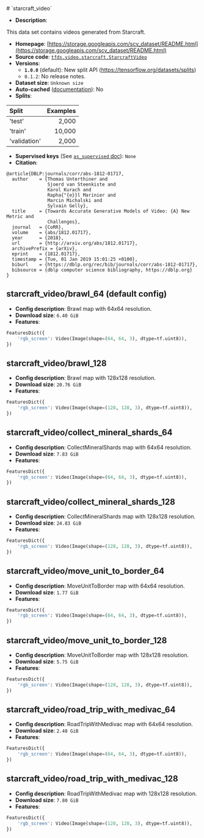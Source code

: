 <div itemscope itemtype="http://schema.org/Dataset">
  <div itemscope itemprop="includedInDataCatalog" itemtype="http://schema.org/DataCatalog">
    <meta itemprop="name" content="TensorFlow Datasets" />
  </div>
  <meta itemprop="name" content="starcraft_video" />
  <meta itemprop="description" content="This data set contains videos generated from Starcraft.&#10;&#10;To use this dataset:&#10;&#10;```python&#10;import tensorflow_datasets as tfds&#10;&#10;ds = tfds.load(&#x27;starcraft_video&#x27;, split=&#x27;train&#x27;)&#10;for ex in ds.take(4):&#10;  print(ex)&#10;```&#10;&#10;See [the guide](https://www.tensorflow.org/datasets/overview) for more&#10;informations on [tensorflow_datasets](https://www.tensorflow.org/datasets).&#10;&#10;" />
  <meta itemprop="url" content="https://www.tensorflow.org/datasets/catalog/starcraft_video" />
  <meta itemprop="sameAs" content="https://storage.googleapis.com/scv_dataset/README.html" />
  <meta itemprop="citation" content="@article{DBLP:journals/corr/abs-1812-01717,&#10;  author    = {Thomas Unterthiner and&#10;               Sjoerd van Steenkiste and&#10;               Karol Kurach and&#10;               Rapha{&quot;{e}}l Marinier and&#10;               Marcin Michalski and&#10;               Sylvain Gelly},&#10;  title     = {Towards Accurate Generative Models of Video: {A} New Metric and&#10;               Challenges},&#10;  journal   = {CoRR},&#10;  volume    = {abs/1812.01717},&#10;  year      = {2018},&#10;  url       = {http://arxiv.org/abs/1812.01717},&#10;  archivePrefix = {arXiv},&#10;  eprint    = {1812.01717},&#10;  timestamp = {Tue, 01 Jan 2019 15:01:25 +0100},&#10;  biburl    = {https://dblp.org/rec/bib/journals/corr/abs-1812-01717},&#10;  bibsource = {dblp computer science bibliography, https://dblp.org}&#10;}&#10;" />
</div>
# `starcraft_video`

*   **Description**:

This data set contains videos generated from Starcraft.

*   **Homepage**:
    [https://storage.googleapis.com/scv_dataset/README.html](https://storage.googleapis.com/scv_dataset/README.html)
*   **Source code**:
    [`tfds.video.starcraft.StarcraftVideo`](https://github.com/tensorflow/datasets/tree/master/tensorflow_datasets/video/starcraft.py)
*   **Versions**:
    *   **`1.0.0`** (default): New split API
        (https://tensorflow.org/datasets/splits)
    *   `0.1.2`: No release notes.
*   **Dataset size**: `Unknown size`
*   **Auto-cached**
    ([documentation](https://www.tensorflow.org/datasets/performances#auto-caching)):
    No
*   **Splits**:

Split        | Examples
:----------- | -------:
'test'       | 2,000
'train'      | 10,000
'validation' | 2,000

*   **Supervised keys** (See
    [`as_supervised` doc](https://www.tensorflow.org/datasets/api_docs/python/tfds/load)):
    `None`
*   **Citation**:

```
@article{DBLP:journals/corr/abs-1812-01717,
  author    = {Thomas Unterthiner and
               Sjoerd van Steenkiste and
               Karol Kurach and
               Rapha{"{e}}l Marinier and
               Marcin Michalski and
               Sylvain Gelly},
  title     = {Towards Accurate Generative Models of Video: {A} New Metric and
               Challenges},
  journal   = {CoRR},
  volume    = {abs/1812.01717},
  year      = {2018},
  url       = {http://arxiv.org/abs/1812.01717},
  archivePrefix = {arXiv},
  eprint    = {1812.01717},
  timestamp = {Tue, 01 Jan 2019 15:01:25 +0100},
  biburl    = {https://dblp.org/rec/bib/journals/corr/abs-1812-01717},
  bibsource = {dblp computer science bibliography, https://dblp.org}
}
```

## starcraft_video/brawl_64 (default config)

*   **Config description**: Brawl map with 64x64 resolution.
*   **Download size**: `6.40 GiB`
*   **Features**:

```python
FeaturesDict({
    'rgb_screen': Video(Image(shape=(64, 64, 3), dtype=tf.uint8)),
})
```

## starcraft_video/brawl_128

*   **Config description**: Brawl map with 128x128 resolution.
*   **Download size**: `20.76 GiB`
*   **Features**:

```python
FeaturesDict({
    'rgb_screen': Video(Image(shape=(128, 128, 3), dtype=tf.uint8)),
})
```

## starcraft_video/collect_mineral_shards_64

*   **Config description**: CollectMineralShards map with 64x64 resolution.
*   **Download size**: `7.83 GiB`
*   **Features**:

```python
FeaturesDict({
    'rgb_screen': Video(Image(shape=(64, 64, 3), dtype=tf.uint8)),
})
```

## starcraft_video/collect_mineral_shards_128

*   **Config description**: CollectMineralShards map with 128x128 resolution.
*   **Download size**: `24.83 GiB`
*   **Features**:

```python
FeaturesDict({
    'rgb_screen': Video(Image(shape=(128, 128, 3), dtype=tf.uint8)),
})
```

## starcraft_video/move_unit_to_border_64

*   **Config description**: MoveUnitToBorder map with 64x64 resolution.
*   **Download size**: `1.77 GiB`
*   **Features**:

```python
FeaturesDict({
    'rgb_screen': Video(Image(shape=(64, 64, 3), dtype=tf.uint8)),
})
```

## starcraft_video/move_unit_to_border_128

*   **Config description**: MoveUnitToBorder map with 128x128 resolution.
*   **Download size**: `5.75 GiB`
*   **Features**:

```python
FeaturesDict({
    'rgb_screen': Video(Image(shape=(128, 128, 3), dtype=tf.uint8)),
})
```

## starcraft_video/road_trip_with_medivac_64

*   **Config description**: RoadTripWithMedivac map with 64x64 resolution.
*   **Download size**: `2.48 GiB`
*   **Features**:

```python
FeaturesDict({
    'rgb_screen': Video(Image(shape=(64, 64, 3), dtype=tf.uint8)),
})
```

## starcraft_video/road_trip_with_medivac_128

*   **Config description**: RoadTripWithMedivac map with 128x128 resolution.
*   **Download size**: `7.80 GiB`
*   **Features**:

```python
FeaturesDict({
    'rgb_screen': Video(Image(shape=(128, 128, 3), dtype=tf.uint8)),
})
```
